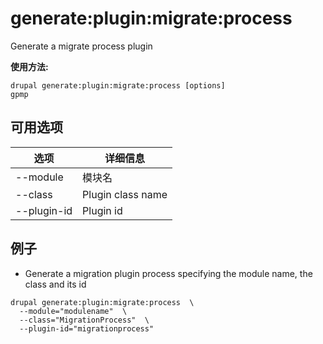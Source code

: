 # generate:plugin:migrate:process
Generate a migrate process plugin

**使用方法:**
```
drupal generate:plugin:migrate:process [options]
gpmp
```

## 可用选项
选项 | 详细信息
-------|-------------
--module | 模块名
--class | Plugin class name
--plugin-id | Plugin id

## 例子
* Generate a migration plugin process specifying the module name, the class and its id
```
drupal generate:plugin:migrate:process  \
  --module="modulename"  \
  --class="MigrationProcess"  \
  --plugin-id="migrationprocess"
```
